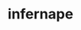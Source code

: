---
id: 392
title: infernape
types: [fire,fighting]
image: https://raw.githubusercontent.com/PokeAPI/sprites/master/sprites/pokemon/392.png
---
